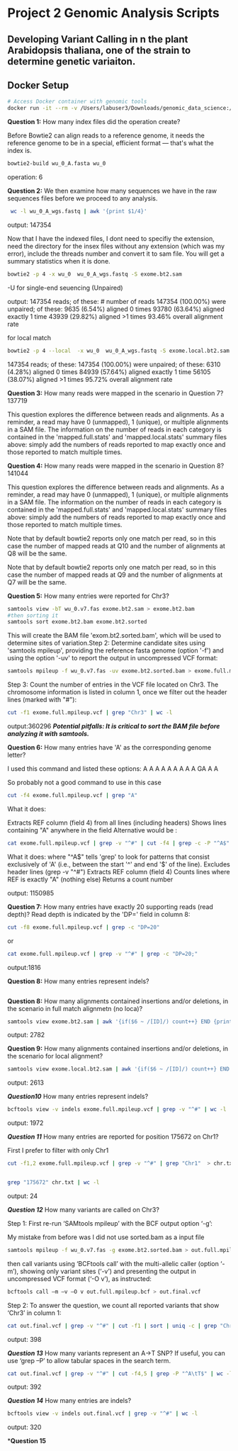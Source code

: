 # Project 2 Genomic Analysis Scripts
## Developing Variant Calling in n the plant Arabidopsis thaliana, one of the strain to determine genetic variaiton. 

## Docker Setup
```bash
# Access Docker container with genomic tools
docker run -it --rm -v /Users/labuser3/Downloads/genomic_data_science:/workspace gencommand_image:v1.0.0 /bin/bash
```

**Question 1:** How many index files did the operation create?

Before Bowtie2 can align reads to a reference genome, it needs the reference genome to be in a special, efficient format — that's what the index is.

```bash
bowtie2-build wu_0_A.fasta wu_0
```
operation: 6 

**Question 2:** We then examine how many sequences we have in the raw sequences files before we proceed to any analysis. 

```bash
 wc -l wu_0_A_wgs.fastq | awk '{print $1/4}'
```
output: 147354 


Now that I have the indexed files, I dont need to specifiy the extension, need the directory for the insex files without any extension (which was my error), include the threads number and convert it to sam file. You will get a summary statistics when it is done. 

```bash
bowtie2 -p 4 -x wu_0  wu_0_A_wgs.fastq -S exome.bt2.sam
```
-U for single-end seuencing (Unpaired)

output: 
147354 reads; of these: # number of reads
  147354 (100.00%) were unpaired; of these:
    9635 (6.54%) aligned 0 times
    93780 (63.64%) aligned exactly 1 time
    43939 (29.82%) aligned >1 times
93.46% overall alignment rate

for local match 
```bash
bowtie2 -p 4 --local  -x wu_0  wu_0_A_wgs.fastq -S exome.local.bt2.sam
```
147354 reads; of these:
  147354 (100.00%) were unpaired; of these:
    6310 (4.28%) aligned 0 times
    84939 (57.64%) aligned exactly 1 time
    56105 (38.07%) aligned >1 times
95.72% overall alignment rate

**Question 3:** How many reads were mapped in the scenario in Question 7?
137719

This question explores the difference between reads and alignments. As a reminder, a read may have 0 (unmapped), 1 (unique), or multiple alignments in a SAM file. The information on the number of reads in each category is contained in the 'mapped.full.stats' and 'mapped.local.stats' summary files above: simply add the numbers of reads reported to map exactly once and those reported to match multiple times.

**Question 4:** How many reads were mapped in the scenario in Question 8?
141044

This question explores the difference between reads and alignments. As a reminder, a read may have 0 (unmapped), 1 (unique), or multiple alignments in a SAM file. The information on the number of reads in each category is contained in the 'mapped.full.stats' and 'mapped.local.stats' summary files above: simply add the numbers of reads reported to map exactly once and those reported to match multiple times.

Note that by default bowtie2 reports only one match per read, so in this case the number of mapped reads at Q10 and the number of alignments at Q8 will be the same.

Note that by default bowtie2 reports only one match per read, so in this case the number of mapped reads at Q9 and the number of alignments at Q7 will be the same.

**Question 5:** How many entries were reported for Chr3?

```bash
samtools view -bT wu_0.v7.fas exome.bt2.sam > exome.bt2.bam
#then sorting it 
samtools sort exome.bt2.bam exome.bt2.sorted
```
This will create the BAM file 'exom.bt2.sorted.bam', which will be used to determine sites of variation.Step 2: Determine candidate sites using 'samtools mpileup', providing the reference fasta genome (option '-f') and using the option '-uv' to report the output in uncompressed VCF format:

```bash
samtools mpileup -f wu_0.v7.fas -uv exome.bt2.sorted.bam > exome.full.mpileup.vcf
```
Step 3: Count the number of entries in the VCF file located on Chr3. The chromosome information is listed in column 1, once we filter out the header lines (marked with "#"):

```bash
cut -f1 exome.full.mpileup.vcf | grep "Chr3" | wc -l
```
output:360296
***Potential pitfalls: It is critical to sort the BAM file before analyzing it with samtools.***

**Question 6:** How many entries have 'A' as the corresponding genome letter?

I used this command and listed these options: 
A
A
A
A
A
A
A
A
A
GA
A
A

So probably not a good command to use in this case

```bash 
cut -f4 exome.full.mpileup.vcf | grep "A" 
```
What it does:

Extracts REF column (field 4) from all lines (including headers)
Shows lines containing "A" anywhere in the field
Alternative would be : 

```bash
cat exome.full.mpileup.vcf | grep -v "^#" | cut -f4 | grep -c -P "^A$"
```
What it does:
where "^A$" tells 'grep' to look for patterns that consist exclusively of 'A' (i.e., between the start '^' and end '$' of the line).
Excludes header lines (grep -v "^#")
Extracts REF column (field 4)
Counts lines where REF is exactly "A" (nothing else)
Returns a count number

output: 1150985

**Question 7:** How many entries have exactly 20 supporting reads (read depth)?
Read depth is indicated by the 'DP=' field in column 8:

```bash
cut -f8 exome.full.mpileup.vcf | grep -c "DP=20"
```
or 
```bash
cat exome.full.mpileup.vcf | grep -v "^#" | grep -c "DP=20;"
```

output:1816

**Question 8:** How many entries represent indels?

```bash

```

**Question 8:** How many alignments contained insertions and/or deletions, in the scenario in full match alignmetn (no loca)?

```bash
samtools view exome.bt2.sam | awk '{if($6 ~ /[ID]/) count++} END {print count}'
```
output: 2782

**Question 9:** How many alignments contained insertions and/or deletions, in the scenario for local alignment?

```bash
samtools view exome.local.bt2.sam | awk '{if($6 ~ /[ID]/) count++} END {print count}'
```
output: 2613

***Question10*** How many entries represent indels?
```bash
bcftools view -v indels exome.full.mpileup.vcf | grep -v "^#" | wc -l
```
output: 1972

***Question 11*** How many entries are reported for position 175672 on Chr1?

First I prefer to filter with only Chr1 
```bash
cut -f1,2 exome.full.mpileup.vcf | grep -v "^#" | grep "Chr1"  > chr.txt


grep "175672" chr.txt | wc -l
```
output: 24

***Question 12*** How many variants are called on Chr3?

Step 1: First re-run ‘SAMtools mpileup’ with the BCF output option ‘-g’:

My mistake from before was I did not use sorted.bam as a input file
```bash
samtools mpileup -f wu_0.v7.fas -g exome.bt2.sorted.bam > out.full.mpileup.bcf
```
then call variants using ‘BCFtools call’ with the multi-allelic caller (option ‘-m’), showing only variant sites (‘-v’) and presenting the output in uncompressed VCF format (‘-O v’), as instructed:

```bash
bcftools call –m –v –O v out.full.mpileup.bcf > out.final.vcf
```
Step 2: To answer the question, we count all reported variants that show ‘Chr3’ in column 1:
```bash
cat out.final.vcf | grep -v "^#" | cut -f1 | sort | uniq -c | grep "Chr3"

```

output: 398


***Question 13*** How many variants represent an A->T SNP? If useful, you can use ‘grep –P’ to allow tabular spaces in the search term.

```bash
cat out.final.vcf | grep -v "^#" | cut -f4,5 | grep -P "^A\tT$" | wc -l

```
output: 392


***Question 14*** How many entries are indels? 

```bash
bcftools view -v indels out.final.vcf | grep -v "^#" | wc -l

```
output: 320


***Question 15** 
